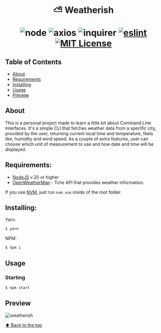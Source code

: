 <h1 align="center"> ⛅ Weatherish

![node](https://img.shields.io/static/v1?label=node&message=20.9.0&color=2d3748&logo=node.js&style=flat-square)
![axios](https://img.shields.io/static/v1?label=axios&message=1.7.7&color=2d3748&logo=npm&style=flat-square)
![inquirer](https://img.shields.io/static/v1?label=inquirer&message=12.1.0&color=2d3748&logo=npm&style=flat-square)
[![eslint](https://img.shields.io/badge/eslint-8.31.0-4b32c3?style=flat-square&logo=eslint)](https://eslint.org/)
[![MIT License](https://img.shields.io/badge/license-MIT-green?style=flat-square)](https://github.com/daspeon/weatherish/blob/main/LICENSE.md)

</h1>

## Table of Contents

- [About](#about)
- [Requirements](#requirements)
- [Installing](#installing)
- [Usage](#usage)
- [Preview](#preview)

## About

This is a personal project made to learn a little bit about Command Line Interfaces. It's a simple CLI that fetches weather data from a specific city, provided by the user, returning current local time and temperature, feels like, humidity and wind speed. As a couple of extra features, user can choose which unit of measurement to use and how date and time will be displayed.

## Requirements:

- [NodeJS](https://nodejs.org/en) v.20 or higher
- [OpenWeatherMap](https://openweathermap.org/api) - Tche API that provides weather information.

If you use [NVM](https://github.com/nvm-sh/nvm), just run `nvm use` inside of the root folder.

## **Installing:**

Yarn:

```bash
$ yarn
```

NPM:

```bash
$ npm i
```

## Usage

### **Starting**

```bash
$ npm start
```

## Preview

![weatherish](./assets/weatherish.gif)

[⬆ Back to the top](#--weatherish)
